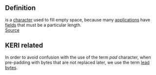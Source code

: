 ## Definition
is a [character](https://www.webopedia.com/definitions/character/) used to fill empty space, because many [applications](https://www.webopedia.com/definitions/application-software/) have [fields](https://www.webopedia.com/definitions/field/) that must be a particular length.\
[Source](https://www.webopedia.com/definitions/pad-character/)

## KERI related
In order to avoid confusion with the use of the term _pad_ character, when pre-padding with bytes that are not replaced later, we use the term [lead bytes](term_lead-bytes). 